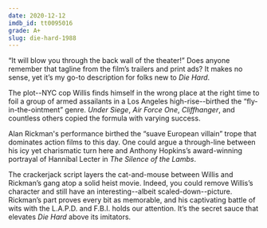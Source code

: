 ```yaml
---
date: 2020-12-12
imdb_id: tt0095016
grade: A+
slug: die-hard-1988
---
```


“It will blow you through the back wall of the theater!” Does anyone remember that tagline from the film’s trailers and print ads? It makes no sense, yet it’s my go-to description for folks new to _Die Hard_.

<!-- end -->

The plot--NYC cop Willis finds himself in the wrong place at the right time to foil a group of armed assailants in a Los Angeles high-rise--birthed the “fly-in-the-ointment” genre. <span data-span-imdb-id="tt0105690">_Under Siege_</span>, <span data-imdb-id="tt0118571">_Air Force One_</span>, <span data-imdb-id="tt0106582">_Cliffhanger_</span>, and countless others copied the formula with varying success.

Alan Rickman's performance birthed the “suave European villain” trope that dominates action films to this day. One could argue a through-line between his icy yet charismatic turn here and Anthony Hopkins’s award-winning portrayal of Hannibal Lecter in <span data-imdb-id="tt0102926">_The Silence of the Lambs_</span>.

The crackerjack script layers the cat-and-mouse between Willis and Rickman’s gang atop a solid heist movie. Indeed, you could remove Willis’s character and still have an interesting--albeit scaled-down--picture. Rickman’s part proves every bit as memorable, and his captivating battle of wits with the L.A.P.D. and F.B.I. holds our attention. It’s the secret sauce that elevates _Die Hard_ above its imitators.